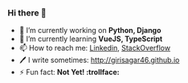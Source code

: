 ### Hi there 👋

- 🔭 I’m currently working on __Python, Django__
- 🌱 I’m currently learning __VueJS, TypeScript__
- 📫 How to reach me: [Linkedin](https://www.linkedin.com/in/girisagar46/), [StackOverflow](https://stackoverflow.com/users/4494547/sgiri)
- :pen: I write sometimes: http://girisagar46.github.io
- ⚡ Fun fact: __Not Yet! :trollface:__
